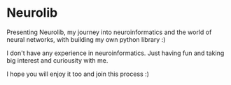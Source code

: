 # Neurolib

Presenting Neurolib, my journey into neuroinformatics and the world of neural networks, with building my own python library :)

I don't have any experience in neuroinformatics. Just having fun and taking big interest and curiousity with me.

I hope you will enjoy it too and join this process :)


